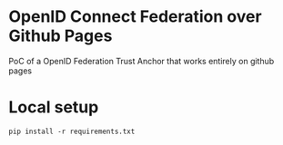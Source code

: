 # OpenID Connect Federation over Github Pages

PoC of a OpenID Federation Trust Anchor that works entirely on github pages


# Local setup

````
pip install -r requirements.txt
````
